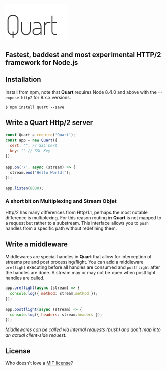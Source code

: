 <img src="./logo.png" width="200px"/>


Fastest, baddest and most experimental HTTP/2 framework for Node.js
----


## Installation

Install from npm, note that **Quart** requires Node 8.4.0 and above with the `--expose-http2` for 8.x.x versions.

```
$ npm install quart --save
```

## Write a **Quart** Http/2 server

```javascript
const Quart = require('Quart');
const app = new Quart({
  cert: "", // SSL Cert
  key: "" // SSL Key
});

app.on('/', async (stream) => {
  stream.end("Hello World!");
});

app.listen(8080);
```
### A short bit on Multiplexing and Stream Objet
Http/2 has many differences from Http/1.1, perhaps the most notable difference is multiplexing. For this reason routing in **Quart** is not mapped to a request but rather to a substream. This interface allows you to `push` handles from a specific path without redefining them.

## Write a middleware

Middlewares are special handles in **Quart** that allow for interception of streams pre and post processing/flight. You can add a middleware `preflight` executing before all handles are consumed and `postflight` after the handles are done. A stream may or may not be open when postflight handles are called.

```javascript
app.preflight(async (stream) => {
  console.log({ method: stream.method });
});

app.postflight(async (stream) => {
  console.log({ headers: stream.headers });
});
```

*Middlewares can be called via internal requests (push) and don't map into an actual client-side request.*


## License
Who doesn't love a [MIT license](https://raw.githubusercontent.com/schahriar/quart/master/LICENSE)?